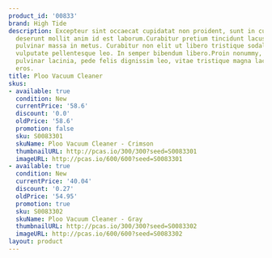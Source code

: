 ```yaml
---
product_id: '00833'
brand: High Tide
description: Excepteur sint occaecat cupidatat non proident, sunt in culpa qui officia
  deserunt mollit anim id est laborum.Curabitur pretium tincidunt lacus. Suspendisse
  pulvinar massa in metus. Curabitur non elit ut libero tristique sodales. Mauris
  vulputate pellentesque leo. In semper bibendum libero.Proin nonummy, lacus eget
  pulvinar lacinia, pede felis dignissim leo, vitae tristique magna lacus sit amet
  eros.
title: Ploo Vacuum Cleaner
skus:
- available: true
  condition: New
  currentPrice: '58.6'
  discount: '0.0'
  oldPrice: '58.6'
  promotion: false
  sku: S0083301
  skuName: Ploo Vacuum Cleaner - Crimson
  thumbnailURL: http://pcas.io/300/300?seed=S0083301
  imageURL: http://pcas.io/600/600?seed=S0083301
- available: true
  condition: New
  currentPrice: '40.04'
  discount: '0.27'
  oldPrice: '54.95'
  promotion: true
  sku: S0083302
  skuName: Ploo Vacuum Cleaner - Gray
  thumbnailURL: http://pcas.io/300/300?seed=S0083302
  imageURL: http://pcas.io/600/600?seed=S0083302
layout: product
---
```

